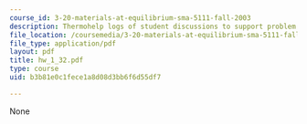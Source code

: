 ```yaml
---
course_id: 3-20-materials-at-equilibrium-sma-5111-fall-2003
description: Thermohelp logs of student discussions to support problem sets.
file_location: /coursemedia/3-20-materials-at-equilibrium-sma-5111-fall-2003/b3b81e0c1fece1a8d08d3bb6f6d55df7_hw_1_32.pdf
file_type: application/pdf
layout: pdf
title: hw_1_32.pdf
type: course
uid: b3b81e0c1fece1a8d08d3bb6f6d55df7

---
```

None